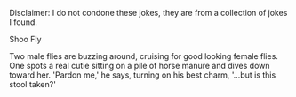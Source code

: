 Disclaimer: I do not condone these jokes, they are from a collection of jokes I found.

Shoo Fly

Two male flies are buzzing around, cruising for good looking female flies. One spots a real cutie sitting on a pile of horse manure and dives down toward her. 'Pardon me,' he says, turning on his best charm, '...but is this stool taken?'

